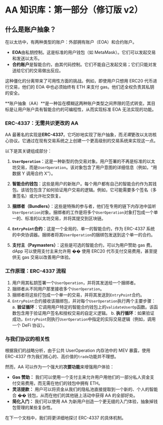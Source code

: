 # AA 知识库：第一部分（修订版 v2）

## 什么是账户抽象？

在以太坊中，有两种类型的账户：外部拥有账户（EOA）和合约账户。

- **EOA**由私钥控制。这是标准的用户钱包（如 MetaMask）。它们可以发起交易和发送以太币。
- **合约账户**是智能合约，由其代码控制。它们不能自己发起交易；它们只能对发送给它们的交易做出反应。

这种僵化的分离带来了可用性方面的挑战。例如，即使用户只想用 ERC20 代币进行交易，他们的 EOA 中也必须始终有 ETH 来支付 gas。他们还全权负责其私钥的安全。

**账户抽象（AA）**是一种旨在模糊这两种账户类型之间界限的范式转变。其目标是让用户账户具有智能合约的可编程性，从而实现标准 EOA 无法实现的功能。

### ERC-4337：无需共识更改的 AA

AA 最著名的实现是**ERC-4337**。它巧妙地实现了账户抽象，而*无需*更改以太坊核心协议。它通过在现有交易系统之上创建一个更高级别的交易系统来实现这一点。

以下是其关键组成部分：

1.  **`UserOperation`**：这是一种新型的伪交易对象。用户签署的不再是标准的以太坊交易，而是`UserOperation`。该对象包含了用户意图的详细信息（例如，“用数据 Y 调用合约 X”）。

2.  **智能合约钱包**：这些是用户的新账户。每个用户都有自己的智能合约作为其钱包。该钱包包含了如何验证用户交易的逻辑。例如，它可能需要多个签名（多重签名）或允许社交恢复。

3.  **捆绑者（Bundlers）**：这些是特殊的参与者，他们在专用的链下内存池中监听`UserOperation`对象。捆绑者的工作是将多个`UserOperation`对象打包成一个单一的、标准的以太坊交易，并将其提交到区块链。

4.  **`EntryPoint`合约**：这是一个全局的、单一的智能合约，作为 ERC-4337 系统的中央协调器。捆绑者将其`UserOperation`的捆绑包发送到这个单一的合约。

5.  **支付主（Paymasters）**：这些是可选的智能合约，可以为用户赞助 gas 费。dApp 可以使用支付主来允许用 �� 使用 ERC20 代币支付交易费用，甚至提供无 gas 交易以改善用户体验。

### 工作原理：ERC-4337 流程

1.  用户用其私钥签署一个`UserOperation`，并将其发送给一个捆绑者。
2.  捆绑者从不同用户那里接收多个`UserOperation`。
3.  捆绑者将这些打包成一个单一的交易，并将其发送到`EntryPoint`合约。
4.  `EntryPoint`合约接收该捆绑包，并对每个`UserOperation`执行两个主要步骤：
    a. **验证循环**：它调用用户特定的智能合约钱包上的`validateUserOp`函数。该函数包含用于验证用户签名和授权交易的自定义逻辑。
    b. **执行循环**：如果验证成功，`EntryPoint`则执行`UserOperation`中指定的实际交易逻辑（例如，调用一个 DeFi 协议）。

### 与我们协议的相关性

根据我们的战略分析，由于公共 UserOperation 内存池中的 MEV 暴露，使用 ERC-4337 作为我们核心的、高价值的`trade`功能并不理想。

然而，AA 可以作为一个强大的**次要功能**来增强用户体验：

- **Gas 赞助：** 我们可以使用一个支付主来允许用户用他们的一部分私人资金支付交易费用，而无需在他们的钱包中拥有 ETH。
- **灵活提款：** 用户可以将资金从我们的隐私池直接提取到一个新的、个人的智能合 �� 钱包，从而在他们的其他链上活动中获得 AA 的全部好处。
- **简化入门：** 我们可以使用 AA 为新用户创造一个更无缝的入门体验，抽象掉钱包管理的某些复杂性。

在下一个文档中，我们将更详细地探讨 ERC-4337 的具体机制。
